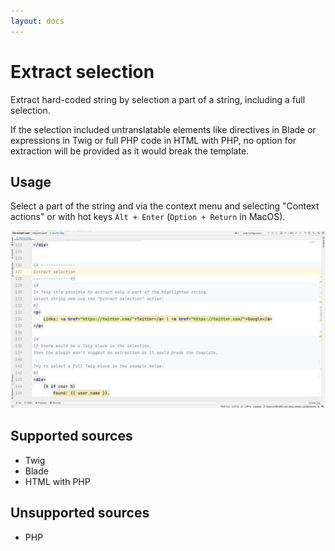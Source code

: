 ```yaml
---
layout: docs
---
```


# Extract selection

Extract hard-coded string by selection a part of a string, including a full selection.

If the selection included untranslatable elements like directives in Blade or expressions in Twig or full PHP code in
HTML with PHP, no option for extraction will be provided as it would break the template.

## Usage

Select a part of the string and via the context menu and selecting "Context actions" or with hot keys 
`Alt + Enter` (`Option + Return` in MacOS).

![Extract selection](assets/extract-selection.gif)

## Supported sources

- Twig
- Blade
- HTML with PHP

## Unsupported sources

- PHP
